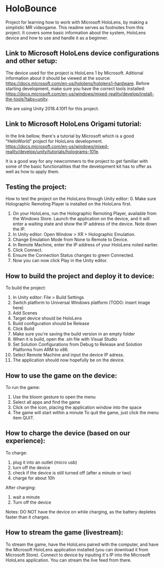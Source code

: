 # HoloBounce
Project for learning how to work with Microsoft HoloLens, by making a simplistic MR videogame.
This readme serves as footnotes from this project. It covers some basic information about the system, HoloLens device and how to use and handle it as a beginner.


## Link to Microsoft HoloLens device configurations and other setup:
The device used for the project is HoloLens 1 by Microsoft. Aditional information about it should be viewed at the source: https://docs.microsoft.com/en-us/hololens/hololens1-hardware.
Before starting development, make sure you have the correct tools installed: https://docs.microsoft.com/en-us/windows/mixed-reality/develop/install-the-tools?tabs=unity.

We are using Unity 2018.4.10f1 for this project.

## Link to Microsoft HoloLens Origami tutorial:
In the link bellow, there's a tutorial by Microsoft which is a good "HelloWorld" project for HoloLens development.
https://docs.microsoft.com/en-us/windows/mixed-reality/develop/unity/tutorials/holograms-101e.

It is a good way for any newcommers to the project to get familiar with some of the basic functionalities that the development kit has to offer as well as how to apply them.

## Testing the project:
How to test the project on the HoloLens through Unity editor:
  0. Make sure Holographic Remoting Player is installed on the HoloLens first.
  1. On your HoloLens, run the Holographic Remoting Player, available from the Windows Store. Launch the application on the device, and it will enter a waiting state and show the IP address of the device. Note down the IP.
  2. In Unity editor: Open Window > XR > Holographic Emulation.
  3. Change Emulation Mode from None to Remote to Device.
  4. In Remote Machine, enter the IP address of your HoloLens noted earlier.
  5. Click Connect.
  6. Ensure the Connection Status changes to green Connected.
  7. Now you can now click Play in the Unity editor.

## How to build the project and deploy it to device:
To build the project:
  1. In Unity editor: File > Build Settings
  2. Switch platform to Universal Windows platform (TODO: insert image here)
  3. Add Scenes
  4. Target device should be HoloLens
  5. Build configuration should be Release
  6. Click Build
  7. Make sure you're saving the build version in an empty folder
  8. When it is build, open the .sln file with Visual Studio
  9. Set Solution Configurations from Debug to Release and Solution Platforms from ARM to x86.
  10. Select Remote Machine and input the device IP adress.
  11. The application should now hopefully be on the device.

## How to use the game on the device:
To run the game:
  1. Use the bloom gesture to open the menu
  2. Select all apps and find the game
  3. Click on the icon, placing the application window into the space
  4. The game will start within a minute
To quit the game, just click the menu item QUIT.

## How to charge the device (based on our experience):
To charge:
  1. plug it into an outlet (micro usb)
  2. turn off the device
  3. check if the device is still turned off (after a minute or two)
  4. charge for about 10h

After charging:
  1. wait a minute
  2. Turn off the device

Notes: DO NOT have the device on while charging, as the battery depletes faster than it charges.

## How to stream the game (livestream):
To stream the game, have the HoloLens paired with the computer, and have the Microsoft HoloLens application installed (you can download it from Microsoft Store).
Connect to device by inputing it's IP into the Microsoft HoloLens application.
You can stream the live feed from there.
